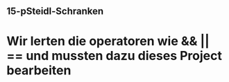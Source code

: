 ## 15-pSteidl-Schranken

# Wir lerten die operatoren wie && || == und mussten dazu dieses Project bearbeiten
